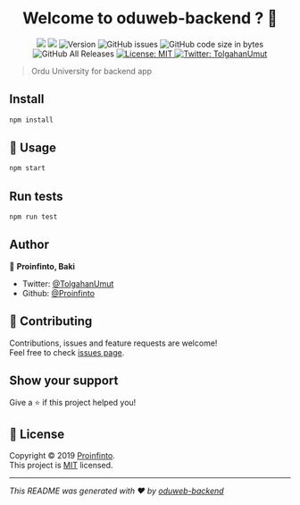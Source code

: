 <h1 align="center">Welcome to oduweb-backend ? 👋</h1>
<p align="center">
  <img src="https://img.shields.io/badge/npm-v6.9.0-blue" />
  <img src="https://img.shields.io/badge/node-v10.16.3-red" />
  <img alt="Version" src="https://img.shields.io/badge/version-0.0.0-blue.svg?cacheSeconds=2592000" />
  <img alt="GitHub issues" src="https://img.shields.io/github/issues/oduweb/oduweb-backend">
  <img alt="GitHub code size in bytes" src="https://img.shields.io/github/languages/code-size/oduweb/oduweb-backend">
  <img alt="GitHub All Releases" src="https://img.shields.io/github/downloads/oduweb/oduweb-backend/total">
  <a href="https://github.com/oduweb/oduweb-backend/LICENSE">
    <img alt="License: MIT" src="https://img.shields.io/badge/license-MIT-yellow.svg" target="_blank" />
  </a>
  <a href="https://twitter.com/TolgahanUmut" target="_blank">
    <img alt="Twitter: TolgahanUmut" src="https://img.shields.io/twitter/follow/TolgahanUmut.svg?style=social" />
  </a>
</p>

> Ordu University for backend app

## Install

```sh
npm install
```

## 🚀 Usage

```sh
npm start
```

## Run tests

```sh
npm run test
```

## Author

👤 **Proinfinto, Baki**

* Twitter: [@TolgahanUmut](https://twitter.com/TolgahanUmut)
* Github: [@Proinfinto](https://github.com/Proinfinto)

## 🤝 Contributing

Contributions, issues and feature requests are welcome!<br />Feel free to check [issues page](https://github.com/oduweb/oduweb-backend/issues).

## Show your support

Give a ⭐️ if this project helped you!

## 📝 License

Copyright © 2019 [Proinfinto](https://github.com/proinfinto).<br />
This project is [MIT](https://github.com/oduweb/oduweb-backend/LICENSE) licensed.

***
_This README was generated with ❤️ by [oduweb-backend](https://github.com/oduweb/oduweb-backend/)_
